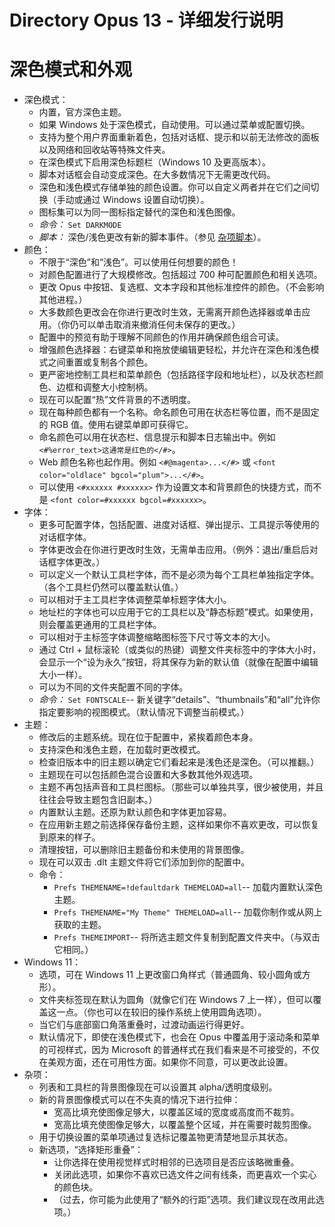 # Directory Opus 13 - 详细发行说明

# 深色模式和外观

- 深色模式：
  - 内置，官方深色主题。
  - 如果 Windows 处于深色模式，自动使用。可以通过菜单或配置切换。
  - 支持为整个用户界面重新着色，包括对话框、提示和以前无法修改的面板以及网络和回收站等特殊文件夹。
  - 在深色模式下启用深色标题栏（Windows 10 及更高版本）。
  - 脚本对话框会自动变成深色。在大多数情况下无需更改代码。
  - 深色和浅色模式存储单独的颜色设置。你可以自定义两者并在它们之间切换（手动或通过 Windows 设置自动切换）。
  - 图标集可以为同一图标指定替代的深色和浅色图像。
  - *命令：* `Set DARKMODE`
  - *脚本：* 深色/浅色更改有新的脚本事件。（参见 [杂项脚本](misc_scripting.zh.md)）。
- 颜色：
  - 不限于“深色”和“浅色”。可以使用任何想要的颜色！
  - 对颜色配置进行了大规模修改。包括超过 700 种可配置颜色和相关选项。
  - 更改 Opus 中按钮、复选框、文本字段和其他标准控件的颜色。（不会影响其他进程。）
  - 大多数颜色更改会在你进行更改时生效，无需离开颜色选择器或单击应用。（你仍可以单击取消来撤消任何未保存的更改。）
  - 配置中的预览有助于理解不同颜色的作用并确保颜色组合可读。
  - 增强颜色选择器：右键菜单和拖放使编辑更轻松，并允许在深色和浅色模式之间重置或复制各个颜色。
  - 更严密地控制工具栏和菜单颜色（包括路径字段和地址栏），以及状态栏颜色、边框和调整大小控制柄。
  - 现在可以配置“热”文件背景的不透明度。
  - 现在每种颜色都有一个名称。命名颜色可用在状态栏等位置，而不是固定的 RGB 值。使用右键菜单即可获得它。
  - 命名颜色可以用在状态栏、信息提示和脚本日志输出中。例如 `<#%error_text>这通常是红色的</#>`。
  - Web 颜色名称也起作用。例如 `<#@magenta>...</#>` 或 `<font color="oldlace" bgcol="plum">...</#>`。
  - 可以使用 `<#xxxxxx #xxxxxx>` 作为设置文本和背景颜色的快捷方式，而不是 `<font color=#xxxxxx bgcol=#xxxxxx>`。
- 字体：
  - 更多可配置字体，包括配置、进度对话框、弹出提示、工具提示等使用的对话框字体。
  - 字体更改会在你进行更改时生效，无需单击应用。（例外：退出/重启后对话框字体更改。）
  - 可以定义一个默认工具栏字体，而不是必须为每个工具栏单独指定字体。（各个工具栏仍然可以覆盖默认值。）
  - 可以相对于主工具栏字体调整菜单标题字体大小。
  - 地址栏的字体也可以应用于它的工具栏以及“静态标题”模式。如果使用，则会覆盖更通用的工具栏字体。
  - 可以相对于主标签字体调整缩略图标签下尺寸等文本的大小。
  - 通过 Ctrl + 鼠标滚轮（或类似的热键）调整文件夹标签中的字体大小时，会显示一个“设为永久”按钮，将其保存为新的默认值（就像在配置中编辑大小一样）。
  - 可以为不同的文件夹配置不同的字体。
  - *命令：* `Set FONTSCALE`-- 新关键字“details”、“thumbnails”和“all”允许你指定要影响的视图模式。（默认情况下调整当前模式。）
- 主题：
  - 修改后的主题系统。现在位于配置中，紧挨着颜色本身。
  - 支持深色和浅色主题，在加载时更改模式。
  - 检查旧版本中的旧主题以确定它们看起来是浅色还是深色。（可以推翻。）
  - 主题现在可以包括颜色混合设置和大多数其他外观选项。
  - 主题不再包括声音和工具栏图标。（那些可以单独共享，很少被使用，并且往往会导致主题包含旧副本。）
  - 内置默认主题。还原为默认颜色和字体更加容易。
  - 在应用新主题之前选择保存备份主题，这样如果你不喜欢更改，可以恢复到原来的样子。
  - 清理按钮，可以删除旧主题备份和未使用的背景图像。
  - 现在可以双击 .dlt 主题文件将它们添加到你的配置中。
  - 命令：
    - `Prefs THEMENAME=!defaultdark THEMELOAD=all`-- 加载内置默认深色主题。
    - `Prefs THEMENAME="My Theme" THEMELOAD=all`-- 加载你制作或从网上获取的主题。
    - `Prefs THEMEIMPORT`-- 将所选主题文件复制到配置文件夹中。（与双击它相同。）
- Windows 11：
  - 选项，可在 Windows 11 上更改窗口角样式（普通圆角、较小圆角或方形）。
  - 文件夹标签现在默认为圆角（就像它们在 Windows 7 上一样），但可以覆盖这一点。（你也可以在较旧的操作系统上使用圆角选项）。
  - 当它们与底部窗口角落重叠时，过渡动画运行得更好。
  - 默认情况下，即使在浅色模式下，也会在 Opus 中覆盖用于滚动条和菜单的可视样式，因为 Microsoft 的普通样式在我们看来是不可接受的，不仅在美观方面，还在可用性方面。如果你不同意，可以更改此设置。
- 杂项：
  - 列表和工具栏的背景图像现在可以设置其 alpha/透明度级别。
  - 新的背景图像模式可以在不失真的情况下进行拉伸：
    - 宽高比填充使图像足够大，以覆盖区域的宽度或高度而不裁剪。
    - 宽高比填充使图像足够大，以覆盖整个区域，并在需要时裁剪图像。
  - 用于切换设置的菜单项通过复选标记覆盖物更清楚地显示其状态。
  - 新选项，“选择矩形重叠”：
    - 让你选择在使用视觉样式时相邻的已选项目是否应该略微重叠。
    - 关闭此选项，如果你不喜欢已选文件之间有线条，而更喜欢一个实心的颜色块。
    - （过去，你可能为此使用了“额外的行距”选项。我们建议现在改用此选项。）